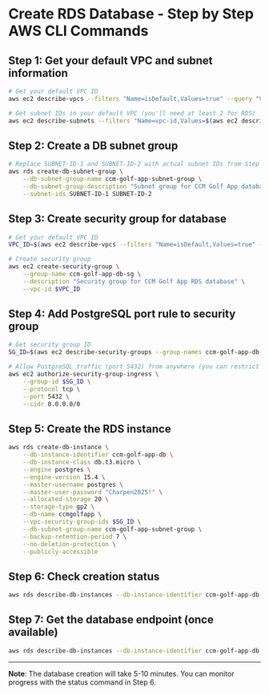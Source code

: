 # Create RDS Database - Step by Step AWS CLI Commands

## Step 1: Get your default VPC and subnet information
```bash
# Get your default VPC ID
aws ec2 describe-vpcs --filters "Name=isDefault,Values=true" --query "Vpcs[0].VpcId" --output text

# Get subnet IDs in your default VPC (you'll need at least 2 for RDS)
aws ec2 describe-subnets --filters "Name=vpc-id,Values=$(aws ec2 describe-vpcs --filters "Name=isDefault,Values=true" --query "Vpcs[0].VpcId" --output text)" --query "Subnets[*].SubnetId" --output text
```

## Step 2: Create a DB subnet group
```bash
# Replace SUBNET-ID-1 and SUBNET-ID-2 with actual subnet IDs from Step 1
aws rds create-db-subnet-group \
    --db-subnet-group-name ccm-golf-app-subnet-group \
    --db-subnet-group-description "Subnet group for CCM Golf App database" \
    --subnet-ids SUBNET-ID-1 SUBNET-ID-2
```

## Step 3: Create security group for database
```bash
# Get your default VPC ID
VPC_ID=$(aws ec2 describe-vpcs --filters "Name=isDefault,Values=true" --query "Vpcs[0].VpcId" --output text)

# Create security group
aws ec2 create-security-group \
    --group-name ccm-golf-app-db-sg \
    --description "Security group for CCM Golf App RDS database" \
    --vpc-id $VPC_ID
```

## Step 4: Add PostgreSQL port rule to security group
```bash
# Get security group ID
SG_ID=$(aws ec2 describe-security-groups --group-names ccm-golf-app-db-sg --query "SecurityGroups[0].GroupId" --output text)

# Allow PostgreSQL traffic (port 5432) from anywhere (you can restrict this later)
aws ec2 authorize-security-group-ingress \
    --group-id $SG_ID \
    --protocol tcp \
    --port 5432 \
    --cidr 0.0.0.0/0
```

## Step 5: Create the RDS instance
```bash
aws rds create-db-instance \
    --db-instance-identifier ccm-golf-app-db \
    --db-instance-class db.t3.micro \
    --engine postgres \
    --engine-version 15.4 \
    --master-username postgres \
    --master-user-password "Charpen2025!" \
    --allocated-storage 20 \
    --storage-type gp2 \
    --db-name ccmgolfapp \
    --vpc-security-group-ids $SG_ID \
    --db-subnet-group-name ccm-golf-app-subnet-group \
    --backup-retention-period 7 \
    --no-deletion-protection \
    --publicly-accessible
```

## Step 6: Check creation status
```bash
aws rds describe-db-instances --db-instance-identifier ccm-golf-app-db --query "DBInstances[0].DBInstanceStatus"
```

## Step 7: Get the database endpoint (once available)
```bash
aws rds describe-db-instances --db-instance-identifier ccm-golf-app-db --query "DBInstances[0].Endpoint.Address" --output text
```

---

**Note**: The database creation will take 5-10 minutes. You can monitor progress with the status command in Step 6.